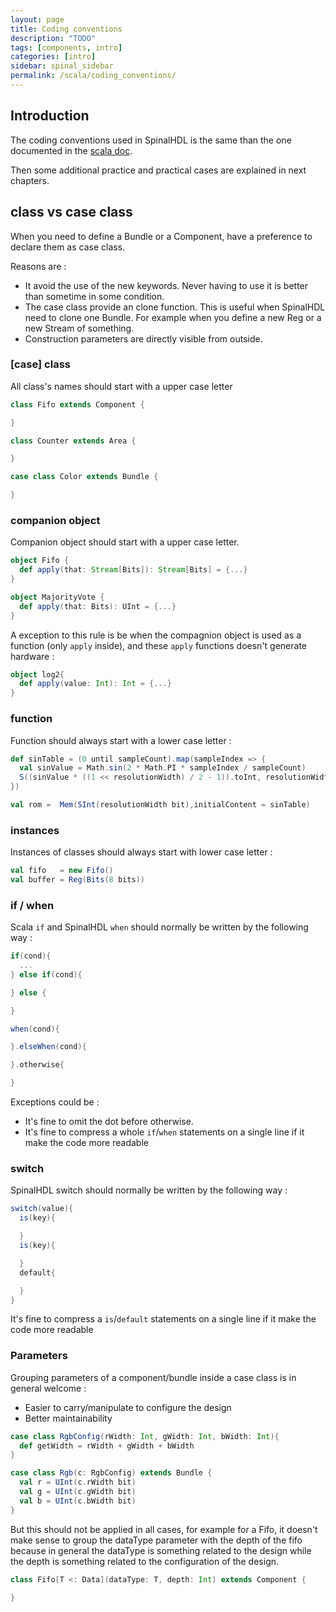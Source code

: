 ```yaml
---
layout: page
title: Coding conventions
description: "TODO"
tags: [components, intro]
categories: [intro]
sidebar: spinal_sidebar
permalink: /scala/coding_conventions/
---
```


## Introduction
The coding conventions used in SpinalHDL is the same than the one documented in the [scala doc](http://docs.scala-lang.org/style/).

Then some additional practice and practical cases are explained in next chapters.

## class vs case class
When you need to define a Bundle or a Component, have a preference to declare them as case class.

Reasons are :

- It avoid the use of the new keywords. Never having to use it is better than sometime in some condition.
- The case class provide an clone function. This is useful when SpinalHDL need to clone one Bundle. For example when you define a new Reg or a new Stream of something.
- Construction parameters are directly visible from outside.

### [case] class
All class's names should start with a upper case letter

```scala
class Fifo extends Component {

}

class Counter extends Area {

}

case class Color extends Bundle {

}
```

### companion object
Companion object should start with a upper case letter.

```scala
object Fifo {
  def apply(that: Stream[Bits]): Stream[Bits] = {...}
}

object MajorityVote {
  def apply(that: Bits): UInt = {...}
}
```

A exception to this rule is be when the compagnion object is used as a function (only `apply` inside), and these `apply` functions doesn't generate hardware :

```scala
object log2{
  def apply(value: Int): Int = {...}
}
```

### function
Function should always start with a lower case letter :

```scala
def sinTable = (0 until sampleCount).map(sampleIndex => {
  val sinValue = Math.sin(2 * Math.PI * sampleIndex / sampleCount)
  S((sinValue * ((1 << resolutionWidth) / 2 - 1)).toInt, resolutionWidth bits)
})

val rom =  Mem(SInt(resolutionWidth bit),initialContent = sinTable)
```

### instances
Instances of classes should always start with lower case letter :

```scala
val fifo   = new Fifo()
val buffer = Reg(Bits(8 bits))
```

### if / when
Scala `if` and SpinalHDL `when` should normally be written by the following way :

```scala
if(cond){
  ...
} else if(cond){

} else {

}

when(cond){

}.elseWhen(cond){

}.otherwise{

}
```

Exceptions could be :

- It's fine to omit the dot before otherwise.
- It's fine to compress a whole `if`/`when` statements on a single line if it make the code more readable

### switch
SpinalHDL switch should normally be written by the following way :

```scala
switch(value){
  is(key){

  }
  is(key){

  }
  default{

  }
}
```

It's fine to compress a `is`/`default` statements on a single line if it make the code more readable

### Parameters
Grouping parameters of a component/bundle inside a case class is in general welcome :

- Easier to carry/manipulate to configure the design
- Better maintainability

```scala
case class RgbConfig(rWidth: Int, gWidth: Int, bWidth: Int){
  def getWidth = rWidth + gWidth + bWidth
}

case class Rgb(c: RgbConfig) extends Bundle {
  val r = UInt(c.rWidth bit)
  val g = UInt(c.gWidth bit)
  val b = UInt(c.bWidth bit)
}
```

But this should not be applied in all cases, for example for a Fifo, it doesn't make sense to group the dataType parameter with the depth of the fifo because in general the dataType is something related to the design while the depth is something related to the configuration of the design.

```scala
class Fifo[T <: Data](dataType: T, depth: Int) extends Component {

}
```
